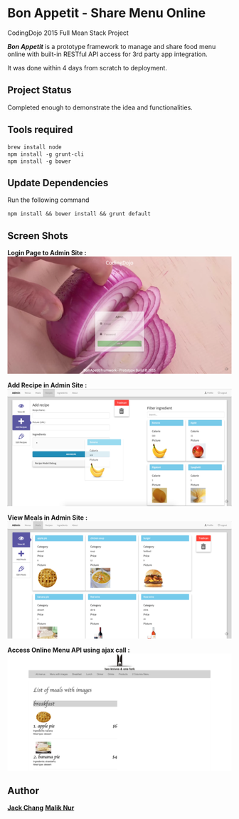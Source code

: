 # Bon Appetit - Share Menu Online
CodingDojo 2015 Full Mean Stack Project

**_Bon Appetit_** is a prototype framework to manage and share food menu online with built-in RESTful API access for 3rd party app integration.

It was done within 4 days from scratch to deployment.

## Project Status
Completed enough to demonstrate the idea and functionalities.

## Tools required
```
brew install node
npm install -g grunt-cli
npm install -g bower
```

## Update Dependencies
Run the following command
```
npm install && bower install && grunt default
```

## Screen Shots
__Login Page to Admin Site :__
![Login Window](/screenshots/loginpage.png?raw=true)

__Add Recipe in Admin Site :__
![Add Recipe](/screenshots/add_recipe.png?raw=true)

__View Meals in Admin Site :__
![View Meals](/screenshots/meals.png?raw=true)

__Access Online Menu API using ajax call :__
![Thirdparty Access API](/screenshots/thirdpartydemo.png?raw=true)

## Author
**[Jack Chang]**
**[Malik Nur]**

[Jack Chang]: https://wei0831.net
[Malik Nur]: https://www.linkedin.com/pub/malik-nur/b7/25a/2a8
